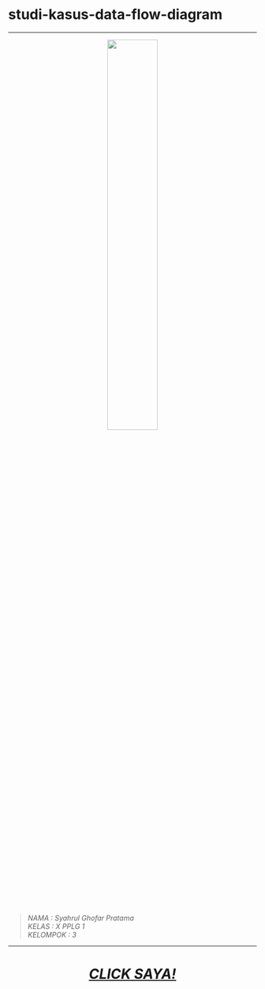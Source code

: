 # studi-kasus-data-flow-diagram
---
<p align="center" width="100%">

  <img width="45%" src="https://i0.wp.com/www.icegif.com/wp-content/uploads/icegif-87.gif">
  </p>

  >*NAMA : Syahrul Ghofar Pratama<br>KELAS : X PPLG 1<br>
  >KELOMPOK : 3*
  ___
  <div>
    <i>
        <h1 align="center">
            <a href="isi-DFD.md">CLICK SAYA!</a>
        </h1>
    </i>
  </div>